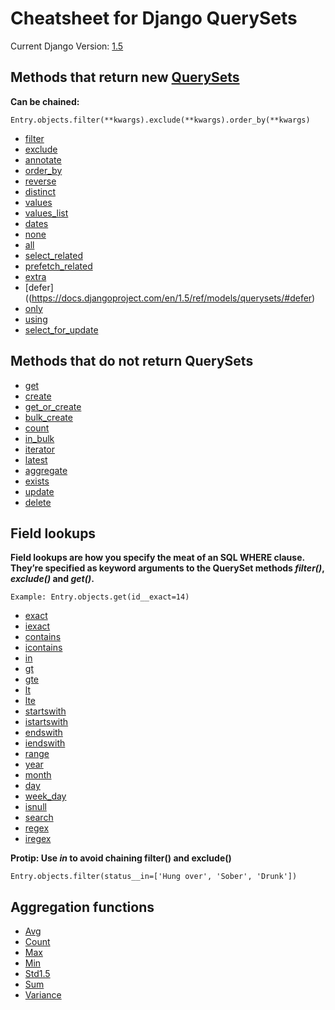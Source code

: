 Cheatsheet for Django QuerySets
===
Current Django Version: [1.5](https://docs.djangoproject.com/en/1.5/ref/models/querysets/)

Methods that return new [QuerySets](https://docs.djangoproject.com/en/1.5/ref/models/querysets/#queryset-api)
---

**Can be chained:**

    Entry.objects.filter(**kwargs).exclude(**kwargs).order_by(**kwargs)

 * [filter](https://docs.djangoproject.com/en/1.5/ref/models/querysets/#filter)
 * [exclude](https://docs.djangoproject.com/en/1.5/ref/models/querysets/#exclude)
 * [annotate](https://docs.djangoproject.com/en/1.5/ref/models/querysets/#annotate)
 * [order_by](https://docs.djangoproject.com/en/1.5/ref/models/querysets/#order-by)
 * [reverse](https://docs.djangoproject.com/en/1.5/ref/models/querysets/#reverse)
 * [distinct](https://docs.djangoproject.com/en/1.5/ref/models/querysets/#distinct)
 * [values](https://docs.djangoproject.com/en/1.5/ref/models/querysets/#values)
 * [values_list](https://docs.djangoproject.com/en/1.5/ref/models/querysets/#values-list)
 * [dates](https://docs.djangoproject.com/en/1.5/ref/models/querysets/#dates)
 * [none](https://docs.djangoproject.com/en/1.5/ref/models/querysets/#none)
 * [all](https://docs.djangoproject.com/en/1.5/ref/models/querysets/#all)
 * [select_related](https://docs.djangoproject.com/en/1.5/ref/models/querysets/#select-related)
 * [prefetch_related](https://docs.djangoproject.com/en/1.5/ref/models/querysets/#select-related)
 * [extra](https://docs.djangoproject.com/en/1.5/ref/models/querysets/#extra)
 * [defer]((https://docs.djangoproject.com/en/1.5/ref/models/querysets/#defer)
 * [only](https://docs.djangoproject.com/en/1.5/ref/models/querysets/#only)
 * [using](https://docs.djangoproject.com/en/1.5/ref/models/querysets/#using)
 * [select_for_update](https://docs.djangoproject.com/en/1.5/ref/models/querysets/#select-for-update)

Methods that do not return QuerySets
---

 * [get](https://docs.djangoproject.com/en/1.5/ref/models/querysets/#get)
 * [create](https://docs.djangoproject.com/en/1.5/ref/models/querysets/#create)
 * [get_or_create](https://docs.djangoproject.com/en/1.5/ref/models/querysets/#get-or-create)
 * [bulk_create](https://docs.djangoproject.com/en/1.5/ref/models/querysets/#bulk-create)
 * [count](https://docs.djangoproject.com/en/1.5/ref/models/querysets/#count)
 * [in_bulk](https://docs.djangoproject.com/en/1.5/ref/models/querysets/#in-bulk)
 * [iterator](https://docs.djangoproject.com/en/1.5/ref/models/querysets/#iterator)
 * [latest](https://docs.djangoproject.com/en/1.5/ref/models/querysets/#latest)
 * [aggregate](https://docs.djangoproject.com/en/1.5/ref/models/querysets/#aggregate)
 * [exists](https://docs.djangoproject.com/en/1.5/ref/models/querysets/#exists)
 * [update](https://docs.djangoproject.com/en/1.5/ref/models/querysets/#update)
 * [delete](https://docs.djangoproject.com/en/1.5/ref/models/querysets/#delete)

Field lookups
---

**Field lookups are how you specify the meat of an SQL WHERE clause. They’re specified as keyword arguments to the QuerySet methods *filter()*, *exclude()* and *get()*.**

    Example: Entry.objects.get(id__exact=14)

 * [exact](https://docs.djangoproject.com/en/1.5/ref/models/querysets/#exact)
 * [iexact](https://docs.djangoproject.com/en/1.5/ref/models/querysets/#iexact)
 * [contains](https://docs.djangoproject.com/en/1.5/ref/models/querysets/#contains)
 * [icontains](https://docs.djangoproject.com/en/1.5/ref/models/querysets/#icontains)
 * [in](https://docs.djangoproject.com/en/1.5/ref/models/querysets/#in)
 * [gt](https://docs.djangoproject.com/en/1.5/ref/models/querysets/#gt)
 * [gte](https://docs.djangoproject.com/en/1.5/ref/models/querysets/#gte)
 * [lt](https://docs.djangoproject.com/en/1.5/ref/models/querysets/#lt)
 * [lte](https://docs.djangoproject.com/en/1.5/ref/models/querysets/#lte)
 * [startswith](https://docs.djangoproject.com/en/1.5/ref/models/querysets/#startswith)
 * [istartswith](https://docs.djangoproject.com/en/1.5/ref/models/querysets/#istartswith)
 * [endswith](https://docs.djangoproject.com/en/1.5/ref/models/querysets/#endswith)
 * [iendswith](https://docs.djangoproject.com/en/1.5/ref/models/querysets/#iendswith)
 * [range](https://docs.djangoproject.com/en/1.5/ref/models/querysets/#range)
 * [year](https://docs.djangoproject.com/en/1.5/ref/models/querysets/#year)
 * [month](https://docs.djangoproject.com/en/1.5/ref/models/querysets/#month)
 * [day](https://docs.djangoproject.com/en/1.5/ref/models/querysets/#day)
 * [week_day](https://docs.djangoproject.com/en/1.5/ref/models/querysets/#week_day)
 * [isnull](https://docs.djangoproject.com/en/1.5/ref/models/querysets/#isnull)
 * [search](https://docs.djangoproject.com/en/1.5/ref/models/querysets/#search)
 * [regex](https://docs.djangoproject.com/en/1.5/ref/models/querysets/#regex)
 * [iregex](https://docs.djangoproject.com/en/1.5/ref/models/querysets/#iregex)

**Protip: Use *in* to avoid chaining filter() and exclude()**

    Entry.objects.filter(status__in=['Hung over', 'Sober', 'Drunk'])

Aggregation functions
---

 * [Avg](https://docs.djangoproject.com/en/1.5/ref/models/querysets/#avg)
 * [Count](https://docs.djangoproject.com/en/1.5/ref/models/querysets/#id6)
 * [Max](https://docs.djangoproject.com/en/1.5/ref/models/querysets/#max)
 * [Min](https://docs.djangoproject.com/en/1.5/ref/models/querysets/#min)
 * [Std1.5](https://docs.djangoproject.com/en/1.5/ref/models/querysets/#std1.5)
 * [Sum](https://docs.djangoproject.com/en/1.5/ref/models/querysets/#sum)
 * [Variance](https://docs.djangoproject.com/en/1.5/ref/models/querysets/#variance)
